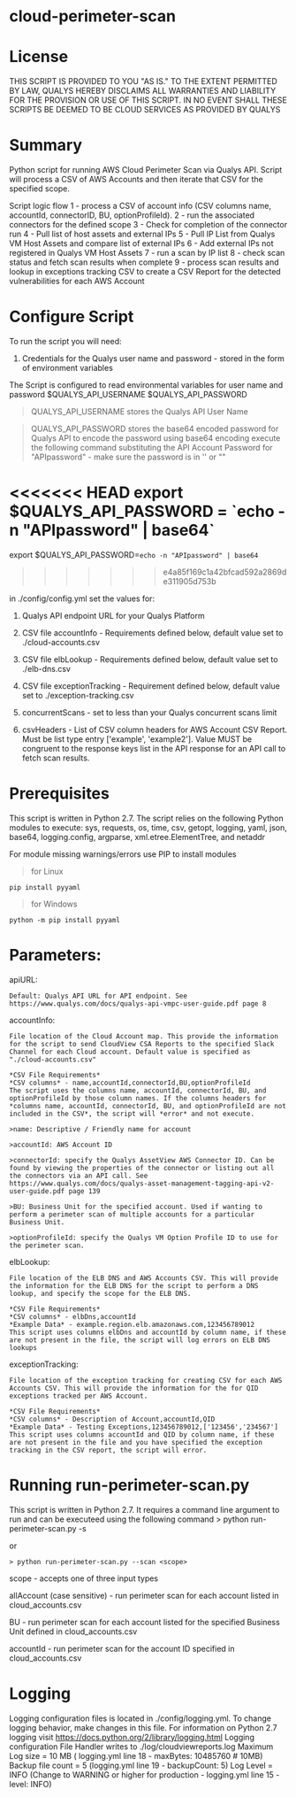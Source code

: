 # cloud-perimeter-scan


# License
THIS SCRIPT IS PROVIDED TO YOU "AS IS."  TO THE EXTENT PERMITTED BY LAW, QUALYS HEREBY DISCLAIMS ALL WARRANTIES AND LIABILITY FOR THE PROVISION OR USE OF THIS SCRIPT.  IN NO EVENT SHALL THESE SCRIPTS BE DEEMED TO BE CLOUD SERVICES AS PROVIDED BY QUALYS

# Summary
Python script for running AWS Cloud Perimeter Scan via Qualys API. Script will process a CSV of AWS Accounts and then iterate that CSV for the specified scope.

Script logic flow
1 - process a CSV of account info (CSV columns name, accountId, connectorID, BU, optionProfileId).
2 - run the associated connectors for the defined scope
3 - Check for completion of the connector run
4 - Pull list of host assets and external IPs
5 - Pull IP List from Qualys VM Host Assets and compare list of external IPs
6 - Add external IPs not registered in Qualys VM Host Assets
7 - run a scan by IP list
8 - check scan status and fetch scan results when complete
9 - process scan results and lookup in exceptions tracking CSV to create a CSV Report for the detected vulnerabilities for each AWS Account

# Configure Script
To run the script you will need:

1. Credentials for the Qualys user name and password - stored in the form of environment variables

The Script is configured to read environmental variables for user name and password
$QUALYS_API_USERNAME
$QUALYS_API_PASSWORD

> QUALYS_API_USERNAME stores the Qualys API User Name

> QUALYS_API_PASSWORD stores the base64 encoded password for Qualys API
to encode the password using base64 encoding execute the following command substituting the API Account Password for "APIpassword" - make sure the password is in '' or ""

<<<<<<< HEAD
export $QUALYS_API_PASSWORD = \`echo -n "APIpassword" | base64\`
=======
export $QUALYS_API_PASSWORD=`echo -n "APIpassword" | base64`
>>>>>>> e4a85f169c1a42bfcad592a2869de311905d753b

in ./config/config.yml set the values for:

1. Qualys API endpoint URL for your Qualys Platform

2. CSV file accountInfo  - Requirements defined below, default value set to ./cloud-accounts.csv

3. CSV file elbLookup - Requirements defined below, default value set to ./elb-dns.csv

4. CSV file exceptionTracking - Requirement defined below, default value set to ./exception-tracking.csv

5. concurrentScans - set to less than your Qualys concurrent scans limit

6. csvHeaders - List of CSV column headers for AWS Account CSV Report. Must be list type entry ['example', 'example2']. Value MUST be congruent to the response keys list in the API response for an API call to fetch scan results.

# Prerequisites
This script is written in Python 2.7.
The script relies on the following Python modules to execute: sys, requests, os, time, csv, getopt, logging, yaml, json, base64, logging.config, argparse, xml.etree.ElementTree, and netaddr

For module missing warnings/errors use PIP to install modules
> for Linux

`pip install pyyaml`

> for Windows

`python -m pip install pyyaml`


# Parameters:

  apiURL:

    Default: Qualys API URL for API endpoint. See https://www.qualys.com/docs/qualys-api-vmpc-user-guide.pdf page 8    

  accountInfo:

    File location of the Cloud Account map. This provide the information for the script to send CloudView CSA Reports to the specified Slack Channel for each Cloud account. Default value is specified as "./cloud-accounts.csv"

    *CSV File Requirements*
    *CSV columns* - name,accountId,connectorId,BU,optionProfileId
    The script uses the columns name, accountId, connectorId, BU, and optionProfileId by those column names. If the columns headers for *columns name, accountId, connectorId, BU, and optionProfileId are not included in the CSV*, the script will *error* and not execute.

    >name: Descriptive / Friendly name for account

    >accountId: AWS Account ID

    >connectorId: specify the Qualys AssetView AWS Connector ID. Can be found by viewing the properties of the connector or listing out all the connectors via an API call. See https://www.qualys.com/docs/qualys-asset-management-tagging-api-v2-user-guide.pdf page 139

    >BU: Business Unit for the specified account. Used if wanting to perform a perimeter scan of multiple accounts for a particular Business Unit.

    >optionProfileId: specify the Qualys VM Option Profile ID to use for the perimeter scan.

  elbLookup:

    File location of the ELB DNS and AWS Accounts CSV. This will provide the information for the ELB DNS for the script to perform a DNS lookup, and specify the scope for the ELB DNS.

    *CSV File Requirements*
    *CSV columns* - elbDns,accountId
    *Example Data* - example.region.elb.amazonaws.com,123456789012
    This script uses columns elbDns and accountId by column name, if these are not present in the file, the script will log errors on ELB DNS lookups


  exceptionTracking:

    File location of the exception tracking for creating CSV for each AWS Accounts CSV. This will provide the information for the for QID exceptions tracked per AWS Account.

    *CSV File Requirements*
    *CSV columns* - Description of Account,accountId,QID
    *Example Data* - Testing Exceptions,123456789012,['123456','234567']
    This script uses columns accountId and QID by column name, if these are not present in the file and you have specified the exception tracking in the CSV report, the script will error.


# Running run-perimeter-scan.py
This script is written in Python 2.7. It requires a command line argument to run and can be executeed using the following command
    > python run-perimeter-scan.py -s <scope>

or

    > python run-perimeter-scan.py --scan <scope>

scope - accepts one of three input types

allAccount (case sensitive) - run perimeter scan for each account listed in cloud_accounts.csv

BU - run perimeter scan for each account listed for the specified Business Unit defined in cloud_accounts.csv

accountId - run perimeter scan for the account ID specified in cloud_accounts.csv


# Logging
Logging configuration files is located in ./config/logging.yml. To change logging behavior, make changes in this file. For information on Python 2.7 logging visit https://docs.python.org/2/library/logging.html
Logging configuration
File Handler writes to ./log/cloudviewreports.log
Maximum Log size = 10 MB ( logging.yml line 18 - maxBytes: 10485760 # 10MB)
Backup file count = 5 (logging.yml line 19 - backupCount: 5)
Log Level = INFO (Change to WARNING or higher for production - logging.yml line 15 - level: INFO)
